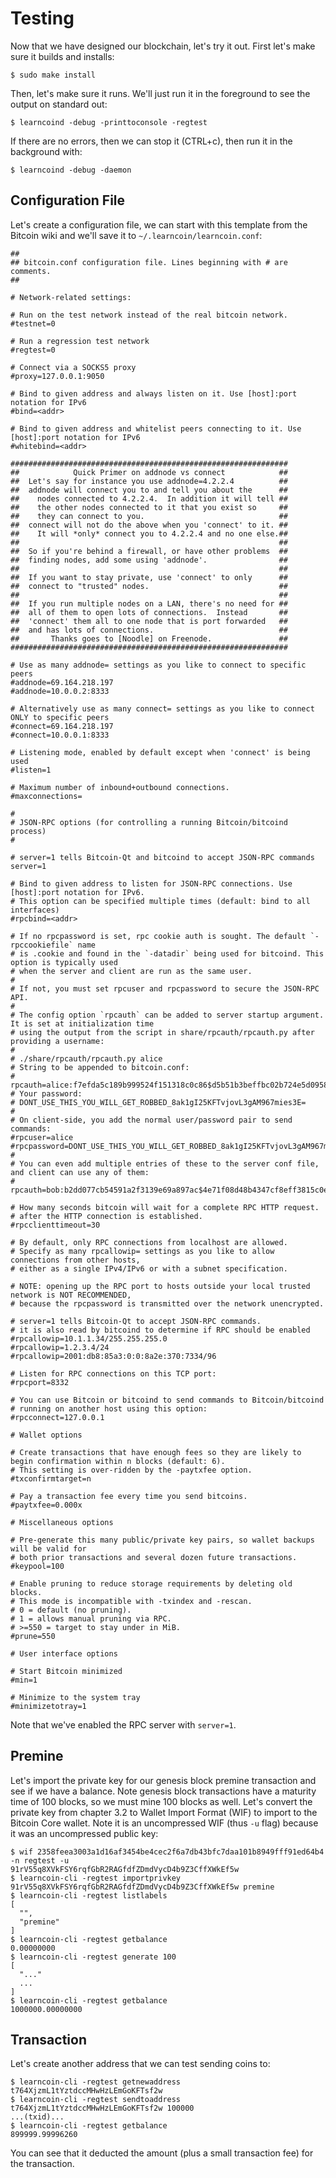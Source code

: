 # Testing 
Now that we have designed our blockchain, let's try it out. First let's make sure it builds and installs:

```
$ sudo make install
```

Then, let's make sure it runs. We'll just run it in the foreground to see the output on standard out:
```
$ learncoind -debug -printtoconsole -regtest
```

If there are no errors, then we can stop it (CTRL+c), then run it in the background with:
```
$ learncoind -debug -daemon
```

## Configuration File
Let's create a configuration file, we can start with this template from the Bitcoin wiki and we'll save it to `~/.learncoin/learncoin.conf`:

```
##
## bitcoin.conf configuration file. Lines beginning with # are comments.
##
 
# Network-related settings:

# Run on the test network instead of the real bitcoin network.
#testnet=0

# Run a regression test network
#regtest=0

# Connect via a SOCKS5 proxy
#proxy=127.0.0.1:9050

# Bind to given address and always listen on it. Use [host]:port notation for IPv6
#bind=<addr>

# Bind to given address and whitelist peers connecting to it. Use [host]:port notation for IPv6
#whitebind=<addr>

##############################################################
##            Quick Primer on addnode vs connect            ##
##  Let's say for instance you use addnode=4.2.2.4          ##
##  addnode will connect you to and tell you about the      ##
##    nodes connected to 4.2.2.4.  In addition it will tell ##
##    the other nodes connected to it that you exist so     ##
##    they can connect to you.                              ##
##  connect will not do the above when you 'connect' to it. ##
##    It will *only* connect you to 4.2.2.4 and no one else.##
##                                                          ##
##  So if you're behind a firewall, or have other problems  ##
##  finding nodes, add some using 'addnode'.                ##
##                                                          ##
##  If you want to stay private, use 'connect' to only      ##
##  connect to "trusted" nodes.                             ##
##                                                          ##
##  If you run multiple nodes on a LAN, there's no need for ##
##  all of them to open lots of connections.  Instead       ##
##  'connect' them all to one node that is port forwarded   ##
##  and has lots of connections.                            ##
##       Thanks goes to [Noodle] on Freenode.               ##
##############################################################

# Use as many addnode= settings as you like to connect to specific peers
#addnode=69.164.218.197
#addnode=10.0.0.2:8333

# Alternatively use as many connect= settings as you like to connect ONLY to specific peers
#connect=69.164.218.197
#connect=10.0.0.1:8333

# Listening mode, enabled by default except when 'connect' is being used
#listen=1

# Maximum number of inbound+outbound connections.
#maxconnections=

#
# JSON-RPC options (for controlling a running Bitcoin/bitcoind process)
#

# server=1 tells Bitcoin-Qt and bitcoind to accept JSON-RPC commands
server=1

# Bind to given address to listen for JSON-RPC connections. Use [host]:port notation for IPv6.
# This option can be specified multiple times (default: bind to all interfaces)
#rpcbind=<addr>

# If no rpcpassword is set, rpc cookie auth is sought. The default `-rpccookiefile` name
# is .cookie and found in the `-datadir` being used for bitcoind. This option is typically used
# when the server and client are run as the same user.
#
# If not, you must set rpcuser and rpcpassword to secure the JSON-RPC API.
#
# The config option `rpcauth` can be added to server startup argument. It is set at initialization time
# using the output from the script in share/rpcauth/rpcauth.py after providing a username:
#
# ./share/rpcauth/rpcauth.py alice
# String to be appended to bitcoin.conf:
# rpcauth=alice:f7efda5c189b999524f151318c0c86$d5b51b3beffbc02b724e5d095828e0bc8b2456e9ac8757ae3211a5d9b16a22ae
# Your password:
# DONT_USE_THIS_YOU_WILL_GET_ROBBED_8ak1gI25KFTvjovL3gAM967mies3E=
#
# On client-side, you add the normal user/password pair to send commands:
#rpcuser=alice
#rpcpassword=DONT_USE_THIS_YOU_WILL_GET_ROBBED_8ak1gI25KFTvjovL3gAM967mies3E=
#
# You can even add multiple entries of these to the server conf file, and client can use any of them:
# rpcauth=bob:b2dd077cb54591a2f3139e69a897ac$4e71f08d48b4347cf8eff3815c0e25ae2e9a4340474079f55705f40574f4ec99

# How many seconds bitcoin will wait for a complete RPC HTTP request.
# after the HTTP connection is established. 
#rpcclienttimeout=30

# By default, only RPC connections from localhost are allowed.
# Specify as many rpcallowip= settings as you like to allow connections from other hosts,
# either as a single IPv4/IPv6 or with a subnet specification.

# NOTE: opening up the RPC port to hosts outside your local trusted network is NOT RECOMMENDED,
# because the rpcpassword is transmitted over the network unencrypted.

# server=1 tells Bitcoin-Qt to accept JSON-RPC commands.
# it is also read by bitcoind to determine if RPC should be enabled 
#rpcallowip=10.1.1.34/255.255.255.0
#rpcallowip=1.2.3.4/24
#rpcallowip=2001:db8:85a3:0:0:8a2e:370:7334/96

# Listen for RPC connections on this TCP port:
#rpcport=8332

# You can use Bitcoin or bitcoind to send commands to Bitcoin/bitcoind
# running on another host using this option:
#rpcconnect=127.0.0.1

# Wallet options

# Create transactions that have enough fees so they are likely to begin confirmation within n blocks (default: 6).
# This setting is over-ridden by the -paytxfee option.
#txconfirmtarget=n

# Pay a transaction fee every time you send bitcoins.
#paytxfee=0.000x

# Miscellaneous options

# Pre-generate this many public/private key pairs, so wallet backups will be valid for
# both prior transactions and several dozen future transactions.
#keypool=100

# Enable pruning to reduce storage requirements by deleting old blocks. 
# This mode is incompatible with -txindex and -rescan.
# 0 = default (no pruning).
# 1 = allows manual pruning via RPC.
# >=550 = target to stay under in MiB. 
#prune=550

# User interface options

# Start Bitcoin minimized
#min=1

# Minimize to the system tray
#minimizetotray=1
```
Note that we've enabled the RPC server with `server=1`.

## Premine
Let's import the private key for our genesis block premine transaction and see if we have a balance. Note genesis block transactions have a maturity time of 100 blocks, so we must mine 100 blocks as well. Let's convert the private key from chapter 3.2 to Wallet Import Format (WIF) to import to the Bitcoin Core wallet. Note it is an uncompressed WIF (thus `-u` flag) because it was an uncompressed public key:

```
$ wif 2358feea3003a1d16af3454be4cec2f6a7db43bfc7daa101b8949fff91ed64b4 -n regtest -u
91rV55q8XVkFSY6rqfGbR2RAGfdfZDmdVycD4b9Z3CffXWkEf5w
$ learncoin-cli -regtest importprivkey 91rV55q8XVkFSY6rqfGbR2RAGfdfZDmdVycD4b9Z3CffXWkEf5w premine
$ learncoin-cli -regtest listlabels
[
  "",
  "premine"
]
$ learncoin-cli -regtest getbalance
0.00000000
$ learncoin-cli -regtest generate 100
[
  "..."
  ...
]
$ learncoin-cli -regtest getbalance
1000000.00000000
```

## Transaction
Let's create another address that we can test sending coins to:
```
$ learncoin-cli -regtest getnewaddress
t764XjzmL1tYztdccMHwHzLEmGoKFTsf2w
$ learncoin-cli -regtest sendtoaddress t764XjzmL1tYztdccMHwHzLEmGoKFTsf2w 100000
...(txid)...
$ learncoin-cli -regtest getbalance
899999.99996260
```

You can see that it deducted the amount (plus a small transaction fee) for the transaction.
